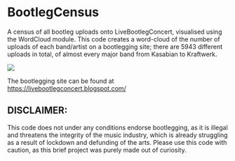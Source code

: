 # BootlegCensus
A census of all bootleg uploads onto LiveBootlegConcert, visualised using the WordCloud module. This code creates a word-cloud of the number of uploads of each band/artist on a bootlegging site; there are 5943 different uploads in total, of almost every major band from Kasabian to Kraftwerk.

<img src = "https://i.redd.it/sjpglitubke51.png"></img>

The bootlegging site can be found at https://livebootlegconcert.blogspot.com/

## DISCLAIMER:
This code does not under any conditions endorse bootlegging, as it is illegal
and threatens the integrity of the music industry, which is already struggling
as a result of lockdown and defunding of the arts. Please use this code with
caution, as this brief project was purely made out of curiosity.
